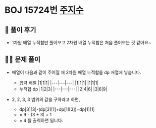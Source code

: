 # BOJ 15724번 [주지수](https://www.acmicpc.net/problem/15724)

## 🌈 풀이 후기
* 1차원 배열 누적합만 풀어보고 2차원 배열 누적합은 처음 풀어보는 것 같아요~

## 👩‍🏫 문제 풀이
* 배열이 다음과 같이 주어질 때 2차원 배열 누적합을 dp 배열에 넣습니다.
    * 입력 배열
        |1|1|1|
        |---|---|---|
        |1|1|1|
        |1|1|1|
    * 누적합 dp
        |1|2|3|
        |---|---|---|
        |2|4|6|
        |3|6|9|

* 2, 2, 3, 3 범위의 값을 구하라고 하면,
    * dp[3][3]-(dp[3][1]+dp[1][3])+dp[1][1]
    * = 9 - (3 + 3) + 1
    * = 4 를 출력하면 됩니다.
 
